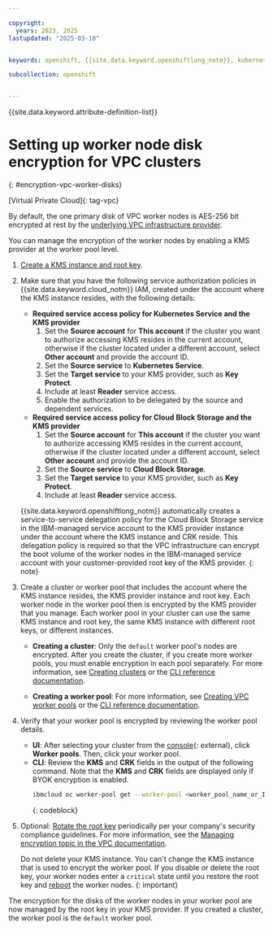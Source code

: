 ```yaml
---

copyright: 
  years: 2023, 2025
lastupdated: "2025-03-18"


keywords: openshift, {{site.data.keyword.openshiftlong_notm}}, kubernetes, red hat, encrypt, security, kms, root key, crk

subcollection: openshift


---
```


{{site.data.keyword.attribute-definition-list}}

# Setting up worker node disk encryption for VPC clusters
{: #encryption-vpc-worker-disks}

[Virtual Private Cloud]{: tag-vpc}


By default, the one primary disk of VPC worker nodes is AES-256 bit encrypted at rest by the [underlying VPC infrastructure provider](/docs/vpc?topic=vpc-block-storage-about#vpc-storage-encryption).


You can manage the encryption of the worker nodes by enabling a KMS provider at the worker pool level.

1. [Create a KMS instance and root key](/docs/openshift?topic=openshift-encryption-setup).
2. Make sure that you have the following service authorization policies in {{site.data.keyword.cloud_notm}} IAM, created under the account where the KMS instance resides, with the following details:
    - **Required service access policy for Kubernetes Service and the KMS provider**
        1. Set the **Source account** for **This account** if the cluster you want to authorize accessing KMS resides in the current account, otherwise if the cluster located under a different account, select **Other account** and provide the account ID.
        2. Set the **Source service** to **Kubernetes Service**.
        3. Set the **Target service** to your KMS provider, such as **Key Protect**.
        4. Include at least **Reader** service access.
        5. Enable the authorization to be delegated by the source and dependent services.
    - **Required service access policy for Cloud Block Storage and the KMS provider**
        1. Set the **Source account** for **This account** if the cluster you want to authorize accessing KMS resides in the current account, otherwise if the cluster located under a different account, select **Other account** and provide the account ID.
        2. Set the **Source service** to **Cloud Block Storage**.
        3. Set the **Target service** to your KMS provider, such as **Key Protect**.
        4. Include at least **Reader** service access.

    {{site.data.keyword.openshiftlong_notm}} automatically creates a service-to-service delegation policy for the Cloud Block Storage service in the IBM-managed service account to the KMS provider instance under the account where the KMS instance and CRK reside. This delegation policy is required so that the VPC infrastructure can encrypt the boot volume of the worker nodes in the IBM-managed service account with your customer-provided root key of the KMS provider. 
    {: note}

3. Create a cluster or worker pool that includes the account where the KMS instance resides, the KMS provider instance and root key. Each worker node in the worker pool then is encrypted by the KMS provider that you manage. Each worker pool in your cluster can use the same KMS instance and root key, the same KMS instance with different root keys, or different instances.
    - **Creating a cluster**: Only the `default` worker pool's nodes are encrypted. After you create the cluster, if you create more worker pools, you must enable encryption in each pool separately. For more information, see [Creating clusters](/docs/openshift?topic=openshift-cluster-create-vpc-gen2&interface=ui) or the [CLI reference documentation](/docs/openshift?topic=openshift-kubernetes-service-cli#cli_cluster-create-vpc-gen2).

    - **Creating a worker pool**: For more information, see [Creating VPC worker pools](/docs/openshift?topic=openshift-add-workers-vpc#vpc_add_pool) or the [CLI reference documentation](/docs/openshift?topic=openshift-kubernetes-service-cli#cli_worker_pool_create_vpc_gen2).


4. Verify that your worker pool is encrypted by reviewing the worker pool details.
    - **UI**: After selecting your cluster from the [console](https://cloud.ibm.com/containers/cluster-management/clusters){: external}, click **Worker pools**. Then, click your worker pool.
    - **CLI**: Review the **KMS** and **CRK** fields in the output of the following command. Note that the **KMS** and **CRK** fields are displayed only if BYOK encryption is enabled.
        ```sh
        ibmcloud oc worker-pool get --worker-pool <worker_pool_name_or_ID> --cluster <cluster_name_or_ID>
        ```
        {: codeblock}

5. Optional: [Rotate the root key](/docs/vpc?topic=vpc-vpc-encryption-managing&interface=ui) periodically per your company's security compliance guidelines. For more information, see the [Managing encryption topic in the VPC documentation](/docs/vpc?topic=vpc-vpc-encryption-managing).

    Do not delete your KMS instance. You can't change the KMS instance that is used to encrypt the worker pool. If you disable or delete the root key, your worker nodes enter a `critical` state until you restore the root key and [reboot](/docs/openshift?topic=openshift-kubernetes-service-cli#cs_worker_reboot) the worker nodes.
    {: important}

The encryption for the disks of the worker nodes in your worker pool are now managed by the root key in your KMS provider. If you created a cluster, the worker pool is the `default` worker pool.
